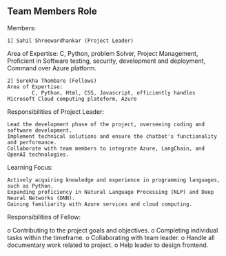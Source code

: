 ##      Team Members Role 

Members:

	1] Sahil Shreewardhankar (Project Leader) 
Area of Expertise: 
		C, Python, problem Solver, Project Management, 
		Proficient in Software testing, security, development and 			deployment, Command over Azure platform. 

	2] Surekha Thombare (Fellows)
	Area of Expertise:
			C, Python, Html, CSS, Javascript, efficiently handles 				Microsoft Cloud computing plateform, Azure 

Responsibilities of Project Leader:

    Lead the development phase of the project, overseeing coding and software development.
    Implement technical solutions and ensure the chatbot's functionality and performance.
    Collaborate with team members to integrate Azure, LangChain, and OpenAI technologies.

Learning Focus:

    Actively acquiring knowledge and experience in programming languages, such as Python.
    Expanding proficiency in Natural Language Processing (NLP) and Deep Neural Networks (DNN).
    Gaining familiarity with Azure services and cloud computing.	
	
Responsibilities of Fellow:

o	Contributing to the project goals and objectives.
o	Completing individual tasks within the timeframe. 
o	Collaborating with team leader.
o	Handle all documentary work related to project.
o	Help leader to design frontend. 


